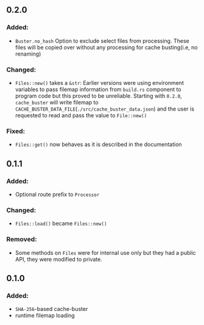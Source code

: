 ## 0.2.0

### Added:

- `Buster.no_hash` Option to exclude select files from processing. These
  files will be copied over without any processing for cache
  busting(i.e, no renaming)

### Changed:

- `Files::new()` takes a `&str`: Earlier versions were using
  environment variables to pass filemap information from `build.rs`
  component to program code but this proved to be unreliable. Starting
  with `0.2.0`, `cache_buster` will write filemap to
  `CACHE_BUSTER_DATA_FILE`(`./src/cache_buster_data.json`) and the user
  is requested to read and pass the value to `File::new()`

### Fixed:

- `Files::get()` now behaves as it is described in the documentation

## 0.1.1

### Added:

- Optional route prefix to `Processor`

### Changed:

- `Files::load()` became `Files::new()`

### Removed:

- Some methods on `Files` were for internal use only but they had a
  public API, they were modified to private.

## 0.1.0

### Added:

- `SHA-256`-based cache-buster
- runtime filemap loading
